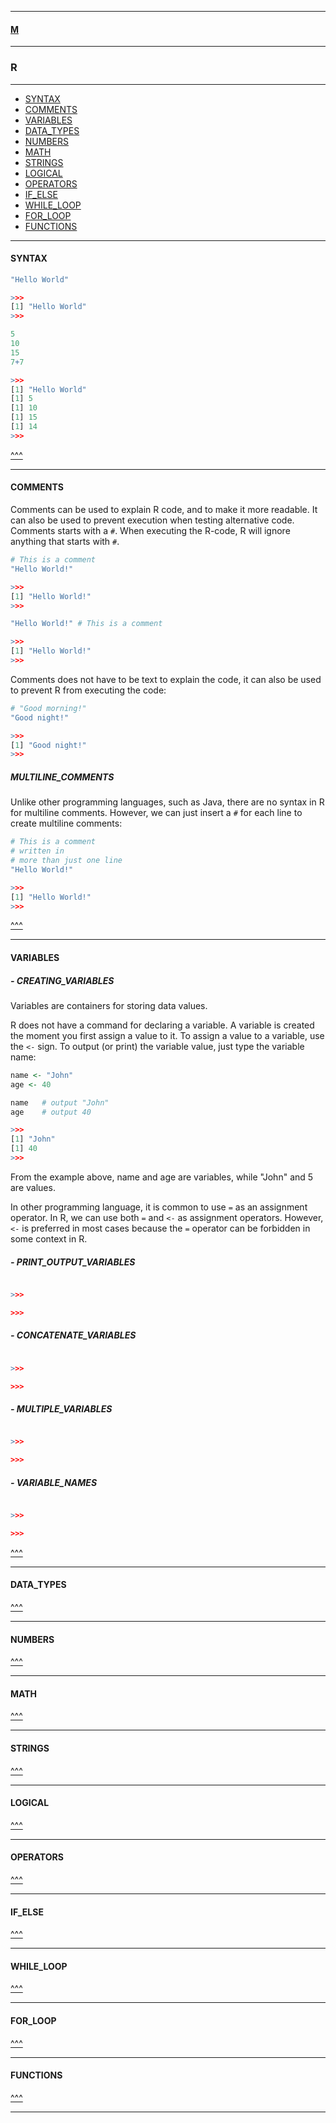 
---

#### [M](https://github.com/ttltrk/TTT/blob/master/menu.md)

---

### R

---

* [SYNTAX](#SYNTAX)
* [COMMENTS](#COMMENTS)
* [VARIABLES](#VARIABLES)
* [DATA_TYPES](#DATA_TYPES)
* [NUMBERS](#NUMBERS)
* [MATH](#MATH)
* [STRINGS](#STRINGS)
* [LOGICAL](#LOGICAL)
* [OPERATORS](#OPERATORS)
* [IF_ELSE](#IF_ELSE)
* [WHILE_LOOP](#WHILE_LOOP)
* [FOR_LOOP](#FOR_LOOP)
* [FUNCTIONS](#FUNCTIONS)

---

#### SYNTAX

```r
"Hello World"

>>>
[1] "Hello World"
>>>
```

```r
5
10
15
7+7

>>>
[1] "Hello World"
[1] 5
[1] 10
[1] 15
[1] 14
>>>
```

[^^^](#R)

---

#### COMMENTS

Comments can be used to explain R code, and to make it more readable. It can also be used to prevent execution when testing alternative code.
Comments starts with a ```#```. When executing the R-code, R will ignore anything that starts with ```#```.

```r
# This is a comment
"Hello World!"

>>>
[1] "Hello World!"
>>>
```

```r
"Hello World!" # This is a comment

>>>
[1] "Hello World!"
>>>
```

Comments does not have to be text to explain the code, it can also be used to prevent R from executing the code:

```r
# "Good morning!"
"Good night!"

>>>
[1] "Good night!"
>>>
```

##### MULTILINE_COMMENTS

Unlike other programming languages, such as Java, there are no syntax in R for multiline comments. However, we can just insert a ```#``` for each line to create multiline comments:

```r
# This is a comment
# written in
# more than just one line
"Hello World!"

>>>
[1] "Hello World!"
>>>
```

[^^^](#R)

---

#### VARIABLES

##### - CREATING_VARIABLES

Variables are containers for storing data values.

R does not have a command for declaring a variable. A variable is created the moment you first assign a value to it. To assign a value to a variable, use the ```<-``` sign. To output (or print) the variable value, just type the variable name:

```r
name <- "John"
age <- 40

name   # output "John"
age    # output 40

>>>
[1] "John"
[1] 40
>>>
```

From the example above, name and age are variables, while "John" and 5 are values.

In other programming language, it is common to use ```=``` as an assignment operator. In R, we can use both ```=``` and ```<-``` as assignment operators.
However, ```<-``` is preferred in most cases because the ```=``` operator can be forbidden in some context in R.

##### - PRINT_OUTPUT_VARIABLES

```r

>>>

>>>
```

##### - CONCATENATE_VARIABLES

```r

>>>

>>>
```

##### - MULTIPLE_VARIABLES

```r

>>>

>>>
```

##### - VARIABLE_NAMES

```r

>>>

>>>
```

[^^^](#R)

---

#### DATA_TYPES

[^^^](#R)

---

#### NUMBERS

[^^^](#R)

---

#### MATH

[^^^](#R)

---

#### STRINGS

[^^^](#R)

---

#### LOGICAL

[^^^](#R)

---

#### OPERATORS

[^^^](#R)

---

#### IF_ELSE

[^^^](#R)

---

#### WHILE_LOOP

[^^^](#R)

---

#### FOR_LOOP

[^^^](#R)

---

#### FUNCTIONS

[^^^](#R)

---
